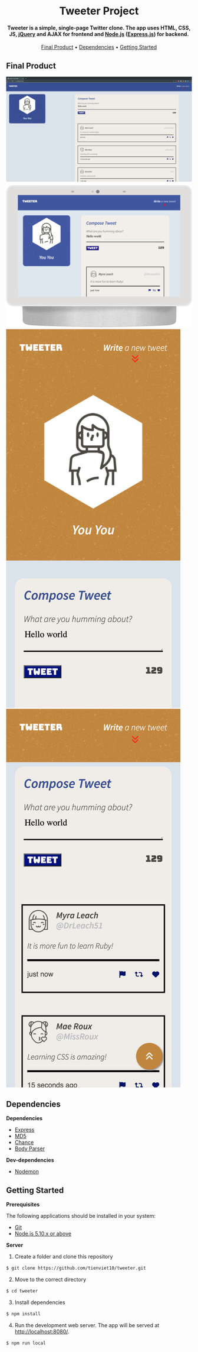 
<h1 align="center">
  <br>
  Tweeter Project
  <br>
</h1>

<h4 align="center">Tweeter is a simple, single-page Twitter clone. The app uses HTML, CSS, JS, <a href="https://jquery.com/">jQuery</a> and AJAX for frontend and <a href="https://nodejs.org/en/">Node.js</a> (<a href="https://expressjs.com/">Express.js</a>) for backend.</h4>

<p align="center">
  <a href="#final-product">Final Product</a> •
  <a href="#dependencies">Dependencies</a> •
  <a href="#getting-started">Getting Started</a>
</p>



## Final Product

!["Screenshot of Main Page (Desktop view)"](https://raw.githubusercontent.com/tienviet10/tweeter/master/docs/tweet_home_page-desktop_view.png)
!["Screenshot of Main Page (Nest Hub Max view)"](https://raw.githubusercontent.com/tienviet10/tweeter/master/docs/Nest_Hub_Max-desktop_view.png)
!["Screenshot of Main Page (Mobile view)"](https://raw.githubusercontent.com/tienviet10/tweeter/master/docs/tweet_header-mobile_view.png)
!["Screenshot of Scroll (Mobile view)"](https://raw.githubusercontent.com/tienviet10/tweeter/master/docs/tweet_scroll-mobile_view-.png)


## Dependencies

**Dependencies**
- [Express](https://expressjs.com/)
- [MD5](https://github.com/pvorb/node-md5#readme)
- [Chance](https://chancejs.com/)
- [Body Parser](https://github.com/expressjs/body-parser#readme)

**Dev-dependencies**
- [Nodemon](https://nodemon.io/)

## Getting Started

**Prerequisites**

The following applications should be installed in your system:
* [Git](https://git-scm.com) 
* [Node.js 5.10.x or above](https://nodejs.org/en/)


**Server**

1. Create a folder and clone this repository

```sh
$ git clone https://github.com/tienviet10/tweeter.git
```

2. Move to the correct directory

```sh
$ cd tweeter
```

3. Install dependencies

```sh
$ npm install
```

4. Run the development web server. The app will be served at <http://localhost:8080/>.

```sh
$ npm run local
```
